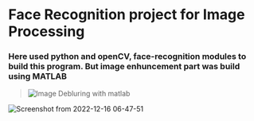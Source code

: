 # Face Recognition project for Image Processing 
### Here used python and openCV, face-recognition modules to build this program. But image enhuncement part was build using MATLAB
> ![Image Debluring with matlab](https://github.com/Fattijenishbek/Image-Proc/blob/master/debluring.m)

![Screenshot from 2022-12-16 06-47-51](https://user-images.githubusercontent.com/57977808/207996901-135715e1-f786-4420-89cd-c0fc90f093f0.png)
